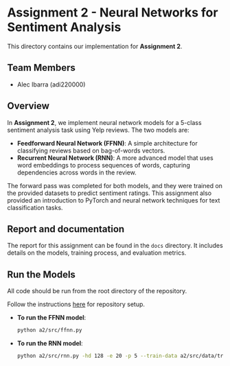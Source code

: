 # Assignment 2 - Neural Networks for Sentiment Analysis

This directory contains our implementation for **Assignment 2**.

## Team Members
- Alec Ibarra (adi220000)

## Overview
In **Assignment 2**, we implement neural network models for a 5-class sentiment analysis task using Yelp reviews. The two models are:
- **Feedforward Neural Network (FFNN)**: A simple architecture for classifying reviews based on bag-of-words vectors.
- **Recurrent Neural Network (RNN)**: A more advanced model that uses word embeddings to process sequences of words, capturing dependencies across words in the review.

The forward pass was completed for both models, and they were trained on the provided datasets to predict sentiment ratings. This assignment also provided an introduction to PyTorch and neural network techniques for text classification tasks.

## Report and documentation
The report for this assignment can be found in the `docs` directory. It includes details on the models, training process, and evaluation metrics.

## Run the Models
All code should be run from the root directory of the repository.

Follow the instructions [here](../#repository-setup-vscode) for repository setup.

- **To run the FFNN model**:
    ```bash
    python a2/src/ffnn.py
    ```
- **To run the RNN model**:
    ```bash
    python a2/src/rnn.py -hd 128 -e 20 -p 5 --train-data a2/src/data/train.json --val-data a2/src/data/val.json --test-data a2/src/data/test.json --do-train
    ```
